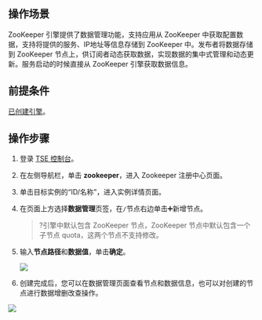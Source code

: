 ## 操作场景

ZooKeeper 引擎提供了数据管理功能，支持应用从 ZooKeeper 中获取配置数据，支持将提供的服务、IP地址等信息存储到 ZooKeeper 中。发布者将数据存储到 ZooKeeper 节点上，供订阅者动态获取数据，实现数据的集中式管理和动态更新。服务启动的时候直接从 ZooKeeper 引擎获取数据信息。



## 前提条件

[已创建引擎](https://cloud.tencent.com/document/product/1364/58416)。

## 操作步骤

1. 登录 [TSE 控制台](https://console.cloud.tencent.com/tse)。

2. 在左侧导航栏，单击 **zookeeper**，进入 Zookeeper 注册中心页面。

3. 单击目标实例的“ID/名称”，进入实例详情页面。

4. 在页面上方选择**数据管理**页签，在`/`节点右边单击➕新增节点。

   > ?引擎中默认包含 ZooKeeper 节点，ZooKeeper 节点中默认包含一个子节点 quota，这两个节点不支持修改。

5. 输入**节点路径**和**数据值**，单击**确定**。

   ![](https://qcloudimg.tencent-cloud.cn/raw/5f1f8d83230cccca31013a26f28d36b3.png)

6. 创建完成后，您可以在数据管理页面查看节点和数据信息，也可以对创建的节点进行数据增删改查操作。

![](https://qcloudimg.tencent-cloud.cn/raw/7a2eef90f2e5ea4daed5a628961c2bb8.png)

